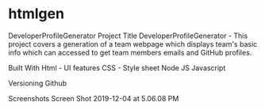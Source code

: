 # htmlgen
DeveloperProfileGenerator
Project Title
DeveloperProfileGenerator - This project covers a generation of a team webpage which displays team's basic info which can accessed to get team members emails and GitHub profiles.

Built With
Html - UI features
CSS - Style sheet
Node JS
Javascript

Versioning
Github

Screenshots
Screen Shot 2019-12-04 at 5.06.08 PM
